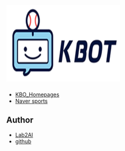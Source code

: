 #  <img src="./img/logo.png" width="300" height="200">

- [KBO_Homepages](https://www.koreabaseball.com/Futures/KBot/List.aspx)
- [Naver sports](https://sports.news.naver.com/kbaseball/club/postList.nhn?expertId=515&page=2)

## Author

  - [Lab2AI](http://lab2ai.com/)
  - [github](https://github.com/lab2ai)
